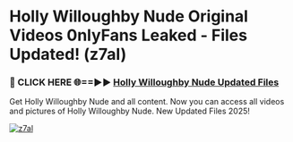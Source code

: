 # Holly Willoughby Nude Original Videos 0nlyFans Leaked - Files Updated! (z7al)

<h3>🔴 CLICK HERE 🌐==►► <a href="https://tinyurl.com/52m3yx9h" rel="nofollow">Holly Willoughby Nude Updated Files</a></h3>

Get Holly Willoughby Nude and all content. Now you can access all videos and pictures of Holly Willoughby Nude. New Updated Files 2025!

[![z7al](https://i.imgur.com/TnHtlc8.gif)](https://tinyurl.com/52m3yx9h)
